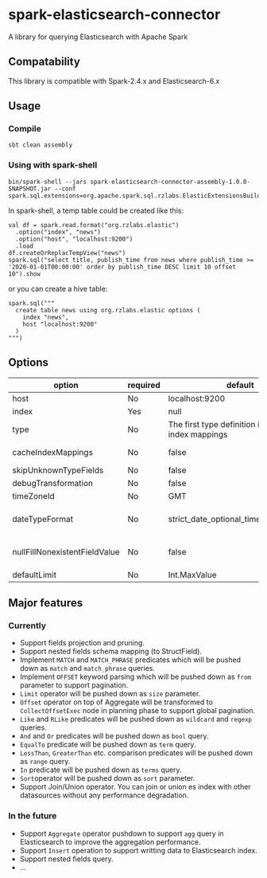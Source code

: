 # spark-elasticsearch-connector

A library for querying Elasticsearch with Apache Spark

## Compatability

This library is compatible with Spark-2.4.x and Elasticsearch-6.x

## Usage

### Compile

```
sbt clean assembly
```

### Using with spark-shell

```
bin/spark-shell --jars spark-elasticsearch-connector-assembly-1.0.0-SNAPSHOT.jar --conf spark.sql.extensions=org.apache.spark.sql.rzlabs.ElasticExtensionsBuilder
```

In spark-shell, a temp table could be created like this:

```
val df = spark.read.format("org.rzlabs.elastic")
  .option("index", "news")
  .option("host", "localhost:9200")
  .load
df.createOrReplacTempView("news")
spark.sql("select title, publish_time from news where publish_time >= '2020-01-01T00:00:00' order by publish_time DESC limit 10 offset 10").show
```

or you can create a hive table:

```
spark.sql("""
  create table news using org.rzlabs.elastic options (
    index "news",
    host "localhost:9200"
  )
""")
```

## Options

|option|required|default|description|
|-|-|-|-|
|host|No|localhost:9200|Elasticsearch server host with http port|
|index|Yes|null|Elaticsearch index name|
|type|No|The first type definition in the specific index mappings|the type name in a specific index|
|cacheIndexMappings|No|false|If re-pulling the index mappings or not when recreate the DF use the same options|
|skipUnknownTypeFields|No|false|If skip unknown type fields or not|
|debugTransformation|No|false|Log debug information about the transformations or not|
|timeZoneId|No|GMT|Time zone id will affect the Timestamp type field|
|dateTypeFormat|No|strict_date_optional_time\|\|epoch_millis|Date type format specified for `Date` type in Elasticsearch. For more information, please visit: https://www.elastic.co/guide/en/elasticsearch/reference/6.8/date.html|
|nullFillNonexistentFieldValue|No|false|If using null value to fill the nonexistent field or not, if true, then use null to fill, otherwise throw ElasticIndexException when a field is nonexistent in a InternalRow|
|defaultLimit|No|Int.MaxValue|The value of the setting `index.max_result_window` of Elasticsearch|

## Major features

### Currently

* Support fields projection and pruning.
* Support nested fields schema mapping (to StructField).
* Implement `MATCH` and `MATCH_PHRASE` predicates which will be pushed down as `match` and `match_phrase` queries.
* Implement `OFFSET` keyword parsing which will be pushed down as `from` parameter to support pagination.
* `Limit` operator will be pushed down as `size` parameter.
* `Offset` operator on top of Aggregate will be transformed to `CollectOffsetExec` node in planning phase to support global pagination.
* `Like` and `RLike` predicates will be pushed down as `wildcard` and `regexp` queries.
* `And` and `Or` predicates will be pushed down as `bool` query.
* `EqualTo` predicate will be pushed down as `term` query.
* `LessThan`, `GreaterThan` etc. comparison predicates will be pushed down as `range` query.
* `In` predicate will be pushed down as `terms` query.
* `Sort`operator will be pushed down as `sort` parameter. 
* Support Join/Union operator. You can join or union es index with other datasources without any performance degradation.

### In the future

* Support `Aggregate` operator pushdown to support `agg` query in Elasticsearch to improve the aggregation performance.
* Support `Insert` operation to support writting data to Elasticsearch index.
* Support nested fields query.
* ...
